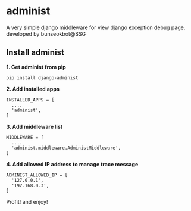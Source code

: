 # administ
A very simple django middleware for view django exception debug page.
developed by bunseokbot@SSG

## Install administ
**1. Get administ from pip**
```
pip install django-administ 
```

**2. Add installed apps**
```
INSTALLED_APPS = [
  ....
  'administ',
]
```

**3. Add middleware list**
```
MIDDLEWARE = [
  ....
  'administ.middleware.AdministMiddleware',
]
```

**4. Add allowed IP address to manage trace message**
```
ADMINIST_ALLOWED_IP = [
  '127.0.0.1',
  '192.168.0.3',
]
```

Profit! and enjoy!
